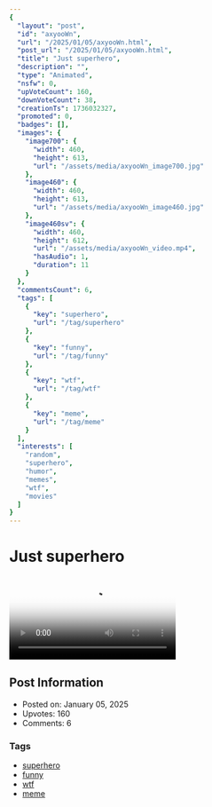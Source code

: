 ```yaml
---
{
  "layout": "post",
  "id": "axyooWn",
  "url": "/2025/01/05/axyooWn.html",
  "post_url": "/2025/01/05/axyooWn.html",
  "title": "Just superhero",
  "description": "",
  "type": "Animated",
  "nsfw": 0,
  "upVoteCount": 160,
  "downVoteCount": 38,
  "creationTs": 1736032327,
  "promoted": 0,
  "badges": [],
  "images": {
    "image700": {
      "width": 460,
      "height": 613,
      "url": "/assets/media/axyooWn_image700.jpg"
    },
    "image460": {
      "width": 460,
      "height": 613,
      "url": "/assets/media/axyooWn_image460.jpg"
    },
    "image460sv": {
      "width": 460,
      "height": 612,
      "url": "/assets/media/axyooWn_video.mp4",
      "hasAudio": 1,
      "duration": 11
    }
  },
  "commentsCount": 6,
  "tags": [
    {
      "key": "superhero",
      "url": "/tag/superhero"
    },
    {
      "key": "funny",
      "url": "/tag/funny"
    },
    {
      "key": "wtf",
      "url": "/tag/wtf"
    },
    {
      "key": "meme",
      "url": "/tag/meme"
    }
  ],
  "interests": [
    "random",
    "superhero",
    "humor",
    "memes",
    "wtf",
    "movies"
  ]
}
---
```


# Just superhero

<video controls playsinline loop poster="/assets/media/axyooWn_image460.jpg">
  <source src="/assets/media/axyooWn_video.mp4" type="video/mp4">
  Your browser does not support the video tag.
</video>

## Post Information

- Posted on: January 05, 2025
- Upvotes: 160
- Comments: 6

### Tags

- [superhero](/tag/superhero)
- [funny](/tag/funny)
- [wtf](/tag/wtf)
- [meme](/tag/meme)
